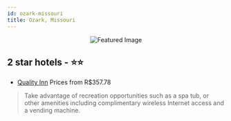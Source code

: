 ```yaml
---
id: ozark-missouri
title: Ozark, Missouri
---
```


<center><img src="https://i.travelapi.com/hotels/1000000/20000/19900/19852/44df9e93_z.jpg" alt="Featured Image" /></center>


##  2 star hotels - ⭐️⭐️

-    [Quality Inn](https://us.hurb.com/hotels/ozark/quality-inn-JNP-JP081230?cmp=18055) Prices from R$357.78
   > Take advantage of recreation opportunities such as a spa tub, or other amenities including complimentary wireless Internet access and a vending machine.
